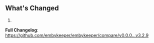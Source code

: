 ## What's Changed

1.

**Full Changelog**: https://github.com/embykeeper/embykeeper/compare/v0.0.0...v3.2.9
